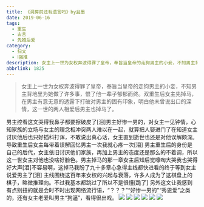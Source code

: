 ```yaml
---
title: 《洞房前还有遗言吗》by且墨
date: 2019-06-16
tags:
  - 重生
  - 古言
  - 先婚后爱
category:
  - 扫文
  - Ⅰ强推
description: 女主上一世为女权奔波得罪了皇帝，奉旨当皇帝的走狗男主的小妾，不知男主背地里为她做了许多事，恨了他一辈子郁郁而终。双重生后女主先掉马，在男主有意无意的透露下打破对男主的固有印象，明白他未曾说出口的深情，这一世的两人相爱后男主也掉马了。
abbrlink: 1825
---
```

<meta name="referrer" content="no-referrer" />

> 女主上一世为女权奔波得罪了皇帝，奉旨当皇帝的走狗男主的小妾，不知男主背地里为她做了许多事，恨了他一辈子郁郁而终。双重生后女主先掉马，在男主有意无意的透露下打破对男主的固有印象，明白他未曾说出口的深情，这一世的两人相爱后男主也掉马了。

<!-- more -->

男主控看这文哭得我鼻子都要擦破皮了[泪]男主好惨一男的，对女主一见钟情，心知家族的立场与女主的理念相冲突两人难以在一起，就算把人娶进门了在知道女主讨厌他后也只好插科打诨，不敢说出真心话，女主直到逝世也还是对他误解颇深。导致重生后女主每带着误解回忆男主一次我就心疼一次[泪]
男主重生后的身份是自己的后代，女主依旧讨厌他们家族，再加上男主的态度还是那么的不着调，所以这一世女主对他也没啥好脸色。男主掉马的那一章女主后知后觉嚎啕大哭我也哭得好大声[泪]不容易啊，这掉马我盼了九十多章心急得主线都快进看的终于等到女主说爱男主了[泪]
主线围绕这百年来女权的兴起与衰落，许多人成为了这棋盘上的棋子，略微推理向。不过我基本都跳过了所以不是很懂[跪了]
另外这文让我感到有点别扭的就是会时不时出现网络流行语，“？？？”“好惨一男的”“秀恩爱”之类的，还有女主老爱叫男主“狗逼”，看得很出戏。
![](https://wx2.sinaimg.cn/mw690/0069kFhhgy1g42v4jw0u9j30yi1pcqv5.jpg)
![](https://wx2.sinaimg.cn/mw690/0069kFhhgy1g42v4kjs1sj30yi1pcqv5.jpg)
![](https://wx4.sinaimg.cn/mw690/0069kFhhgy1g42v4l7fbtj30yi1pcqv5.jpg)
![](https://wx1.sinaimg.cn/mw690/0069kFhhgy1g42v4lyft4j30yi1pcqv5.jpg)
![](https://wx1.sinaimg.cn/mw690/0069kFhhgy1g42v4mpuaaj30yi1pcqv5.jpg)
![](https://wx4.sinaimg.cn/mw690/0069kFhhgy1g42v4nfj5kj30yi1pcqv5.jpg)